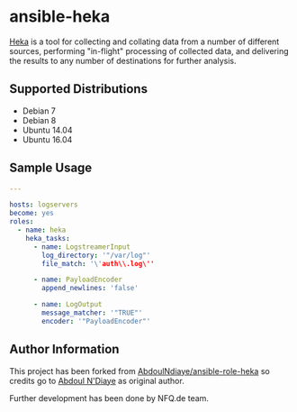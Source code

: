 ansible-heka
============

[Heka](http://hekad.readthedocs.io/) is a tool for collecting and collating data
from a number of different sources, performing "in-flight" processing of
collected data, and delivering the results to any number of destinations for
further analysis.

Supported Distributions
-----------------------

* Debian 7
* Debian 8
* Ubuntu 14.04
* Ubuntu 16.04

Sample Usage
------------

```yaml
---

hosts: logservers
become: yes
roles:
  - name: heka
    heka_tasks:
      - name: LogstreamerInput
        log_directory: '"/var/log"'
        file_match: '\'auth\\.log\''

      - name: PayloadEncoder
        append_newlines: 'false'

      - name: LogOutput
        message_matcher: '"TRUE"'
        encoder: '"PayloadEncoder"'
```

Author Information
------------------

This project has been forked from [AbdoulNdiaye/ansible-role-heka](https://github.com/AbdoulNdiaye/ansible-role-heka)
so credits go to [Abdoul N'Diaye](https://twitter.com/AbdoulNDiaye) as original author.

Further development has been done by NFQ.de team.
